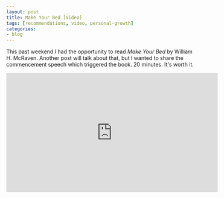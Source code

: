 ```yaml
---
layout: post
title: Make Your Bed [Video]
tags: [recommendations, video, personal-growth]
categories:
- blog
---
```


This past weekend I had the opportunity to read *Make Your Bed* by William H. McRaven. Another post will talk about that, but I wanted to share the commencement speech which triggered the book. 20 minutes. It's worth it.


<iframe width="560" height="315" src="https://www.youtube.com/embed/pxBQLFLei70" frameborder="0" allow="autoplay; encrypted-media" allowfullscreen></iframe>
